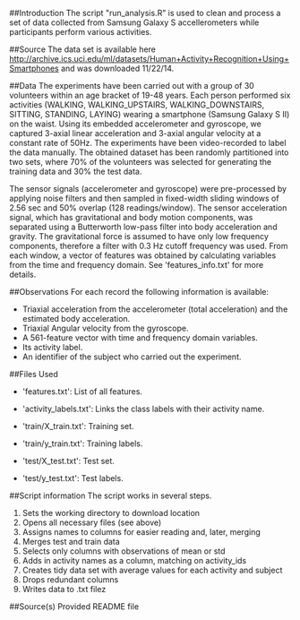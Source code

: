 ##Introduction
The script "run_analysis.R" is used to clean and process a set of data collected from Samsung Galaxy S accellerometers while participants perform various activities.

##Source
The data set is available here http://archive.ics.uci.edu/ml/datasets/Human+Activity+Recognition+Using+Smartphones and was downloaded 11/22/14.

##Data
The experiments have been carried out with a group of 30 volunteers within an age bracket of 19-48 years. Each person performed six activities (WALKING, WALKING_UPSTAIRS, WALKING_DOWNSTAIRS, SITTING, STANDING, LAYING) wearing a smartphone (Samsung Galaxy S II) on the waist. Using its embedded accelerometer and gyroscope, we captured 3-axial linear acceleration and 3-axial angular velocity at a constant rate of 50Hz. The experiments have been video-recorded to label the data manually. The obtained dataset has been randomly partitioned into two sets, where 70% of the volunteers was selected for generating the training data and 30% the test data. 

The sensor signals (accelerometer and gyroscope) were pre-processed by applying noise filters and then sampled in fixed-width sliding windows of 2.56 sec and 50% overlap (128 readings/window). The sensor acceleration signal, which has gravitational and body motion components, was separated using a Butterworth low-pass filter into body acceleration and gravity. The gravitational force is assumed to have only low frequency components, therefore a filter with 0.3 Hz cutoff frequency was used. From each window, a vector of features was obtained by calculating variables from the time and frequency domain. See 'features_info.txt' for more details. 

##Observations
For each record the following information is available:
- Triaxial acceleration from the accelerometer (total acceleration) and the estimated body acceleration.
- Triaxial Angular velocity from the gyroscope. 
- A 561-feature vector with time and frequency domain variables. 
- Its activity label. 
- An identifier of the subject who carried out the experiment.

##Files Used

- 'features.txt': List of all features.

- 'activity_labels.txt': Links the class labels with their activity name.

- 'train/X_train.txt': Training set.

- 'train/y_train.txt': Training labels.

- 'test/X_test.txt': Test set.

- 'test/y_test.txt': Test labels.

##Script information
The script works in several steps.
1) Sets the working directory to download location
2) Opens all necessary files (see above)
3) Assigns names to columns for easier reading and, later, merging
4) Merges test and train data
5) Selects only columns with observations of mean or std
6) Adds in activity names as a column, matching on activity_ids
7) Creates tidy data set with average values for each activity and subject
8) Drops redundant columns
9) Writes data to .txt filez

##Source(s)
Provided README file

